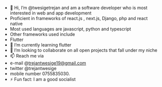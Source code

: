 - 👋 Hi, I’m @twesigetrejan and am a software developer who is most interested in web and app development
-  Proficient in frameworks of react.js , next.js, Django, php and react native
-  Most used languages are javascript, python and typescript
-  Other frameworks used include
-  Flutter
- 🌱 I’m currently learning flutter
- 💞️ I’m looking to collaborate on all open projects that fall under my niche
- 📫 Reach me via
-  e-mail @trejantwesige19@gmail.com
-  twitter @trejantwesige
-   mobile number 0755835030.
- ⚡ Fun fact: I am a good socialist
